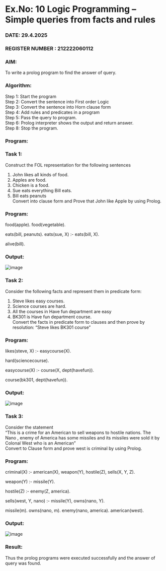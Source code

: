 # Ex.No: 10  Logic Programming –  Simple queries from facts and rules
### DATE:   29.4.2025                                                                         
### REGISTER NUMBER : 212222060112 
### AIM: 
To write a prolog program to find the answer of query. 
###  Algorithm:
 Step 1: Start the program <br> 
 Step 2: Convert the sentence into First order Logic  <br> 
 Step 3:  Convert the sentence into Horn clause form  <br> 
 Step 4: Add rules and predicates in a program   <br> 
 Step 5:  Pass the query to program. <br> 
 Step 6: Prolog interpreter shows the output and return answer. <br> 
 Step 8:  Stop the program.
### Program:
### Task 1:
Construct the FOL representation for the following sentences <br> 
1.	John likes all kinds of food.  <br> 
2.	Apples are food.  <br> 
3.	Chicken is a food.  <br> 
4.	Sue eats everything Bill eats. <br> 
5.	 Bill eats peanuts  <br> 
   Convert into clause form and Prove that John like Apple by using Prolog. <br> 
### Program:
food(apple).
food(vegetable).

eats(bill, peanuts).
eats(sue, X) :- eats(bill, X).

alive(bill).

### Output:
![image](https://github.com/user-attachments/assets/560b06ad-9769-41ed-8c56-ed9fe1f7ccc0)

### Task 2:
Consider the following facts and represent them in predicate form: <br>              
1.	Steve likes easy courses. <br> 
2.	Science courses are hard. <br> 
3. All the courses in Have fun department are easy <br> 
4. BK301 is Have fun department course.<br> 
Convert the facts in predicate form to clauses and then prove by resolution: “Steve likes BK301 course”<br> 

### Program:
likes(steve, X) :-
    easycourse(X).

hard(sciencecourse).

easycourse(X) :-
    course(X, dept(havefun)).

course(bk301, dept(havefun)).

### Output:
![image](https://github.com/user-attachments/assets/aff68e2a-b98b-4f99-9d1d-c5b5f2b47a09)


### Task 3:
Consider the statement <br> 
“This is a crime for an American to sell weapons to hostile nations. The Nano , enemy of America has some missiles and its missiles were sold it by Colonal West who is an American” <br> 
Convert to Clause form and prove west is criminal by using Prolog.<br> 
### Program:
criminal(X) :- 
    american(X),
    weapon(Y),
    hostile(Z),
    sells(X, Y, Z).

weapon(Y) :- 
    missile(Y).

hostile(Z) :- 
    enemy(Z, america).  

sells(west, Y, nano) :- 
    missile(Y),
    owns(nano, Y).

missile(m).
owns(nano, m).
enemy(nano, america).
american(west).

### Output:

![image](https://github.com/user-attachments/assets/f26c0b73-8218-461e-9b04-3b68e1ee3eb1)


### Result:
Thus the prolog programs were executed successfully and the answer of query was found.
